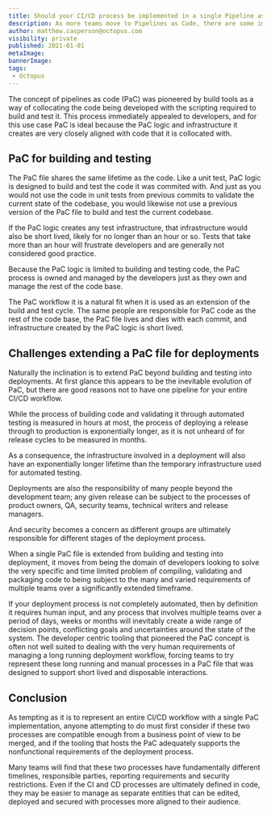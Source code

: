 ```yaml
---
title: Should your CI/CD process be implemented in a single Pipeline as Code file?
description: As more teams move to Pipelines as Code, there are some important questions to ask when deciding to merge a CI/CD process into a single PaC file.
author: matthew.casperson@octopus.com
visibility: private
published: 2021-01-01
metaImage:
bannerImage:
tags:
 - Octopus
---
```


The concept of pipelines as code (PaC) was pioneered by build tools as a way of collocating the code being developed with the scripting required to build and test it. This process immediately appealed to developers, and for this use case PaC is ideal because the PaC logic and infrastructure it creates are very closely aligned with code that it is collocated with.

## PaC for building and testing

The PaC file shares the same lifetime as the code. Like a unit test, PaC logic is designed to build and test the code it was commited with. And just as you would not use the code in unit tests from previous commits to validate the current state of the codebase, you would likewise not use a previous version of the PaC file to build and test the current codebase.

If the PaC logic creates any test infrastructure, that infrastructure would also be short lived, likely for no longer than an hour or so. Tests that take more than an hour will frustrate developers and are generally not considered good practice.

Because the PaC logic is limited to building and testing code, the PaC process is owned and managed by the developers just as they own and manage the rest of the code base.

The PaC workflow it is a natural fit when it is used as an extension of the build and test cycle. The same people are responsible for PaC code as the rest of the code base, the PaC file lives and dies with each commit, and infrastructure created by the PaC logic is short lived.

## Challenges extending a PaC file for deployments

Naturally the inclination is to extend PaC beyond building and testing into deployments. At first glance this appears to be the inevitable evolution of PaC, but there are good reasons not to have one pipeline for your entire CI/CD workflow.

While the process of building code and validating it through automated testing is measured in hours at most, the process of deploying a release through to production is exponentially longer, as it is not unheard of for release cycles to be measured in months.

As a consequence, the infrastructure involved in a deployment will also have an exponentially longer lifetime than the temporary infrastructure used for automated testing.

Deployments are also the responsibility of many people beyond the development team; any given release can be subject to the processes of product owners, QA, security teams, technical writers and release managers.

And security becomes a concern as different groups are ultimately responsible for different stages of the deployment process.

When a single PaC file is extended from building and testing into deployment, it moves from being the domain of developers looking to solve the very specific and time limited problem of compiling, validating and packaging code to being subject to the many and varied requirements of multiple teams over a significantly extended timeframe.

If your deployment process is not completely automated, then by definition it requires human input, and any process that involves multiple teams over a period of days, weeks or months will inevitably create a wide range of decision points, conflicting goals and uncertainties around the state of the system. The developer centric tooling that pioneered the PaC concept is often not well suited to dealing with the very human requirements of managing a long running deployment workflow, forcing teams to try represent these long running and manual processes in a PaC file that was designed to support short lived and disposable interactions.

## Conclusion

As tempting as it is to represent an entire CI/CD workflow with a single PaC implementation, anyone attempting to do must first consider if these two processes are compatible enough from a business point of view to be merged, and if the tooling that hosts the PaC adequately supports the nonfunctional requirements of the deployment process.

Many teams will find that these two processes have fundamentally different timelines, responsible parties, reporting requirements and security restrictions. Even if the CI and CD processes are ultimately defined in code, they may be easier to manage as separate entities that can be edited, deployed and secured with processes more aligned to their audience.
